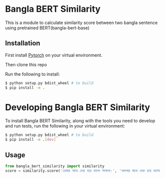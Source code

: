 # Bangla BERT Similarity

This is a module to calculate similarity score between two bangla sentence using pretrained BERT(bangla-bert-base)

## Installation
First install [Pytorch](https://pytorch.org/get-started/locally/) on your virtual environment.

Then clone this repo

Run the following to install:
```bash
$ python setup.py bdist_wheel # to build
$ pip install -e .
```

# Developing Bangla BERT Similarity

To install Bangla BERT Similarity, along with the tools you need to develop and run tests, run the following in your virtual environment:

```bash
$ python setup.py bdist_wheel # to build
$ pip install -e .[dev]
```

## Usage

```python
from bangla_bert_similarity import similarity
score = similarity.score('তোমার সাথে দেখা হয়ে ভালো লাগলো।', 'আপনার সাথে দেখা হয়ে ভালো লাগলো।')
```
